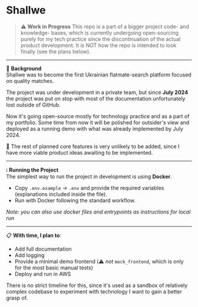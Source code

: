 # Shallwe

> ⚠️ **Work in Progress** This repo is a part of a bigger project code- and knowledge- bases, which is currently undergoing open-sourcing purely for my tech practice since the discontinuation of the actual product development. It is NOT how the repo is intended to look finally (see the plans below).
---

📜 **Background**  
Shallwe was to become the first Ukrainian flatmate-search platform focused on quality matches.

The project was under development in a private team, but since **July 2024** the project was put on stop with most of the documentation unfortunately lost outside of GitHub.  

Now it's going open-source mostly for technology practice and as a part of my portfolio. Some time from now it will be polished for outsider's view and deployed as a running demo with what was already implemented by July 2024.  

🚫 The rest of planned core features is very unlikely to be added, since I have more viable product ideas awaiting to be implemented.

---

ℹ️ **Running the Project**  
The simplest way to run the project in development is using **Docker**.  

- Copy `.env.example` → `.env` and provide the required variables (explanations included inside the file). 
- Run with Docker following the standard workflow.
  
_Note: you can also use docker files and entrypoints as instructions for local run_ 

---
📋 **With time, I plan to**:
- Add full documentation
- Add logging
- Provide a minimal demo frontend (⚠️ *not* `mock_frontend`, which is only for the most basic manual tests)  
- Deploy and run in AWS

There is no strict timeline for this, since it's used as a sandbox of relatively complex codebase to experiment with technology I want to gain a better grasp of.
